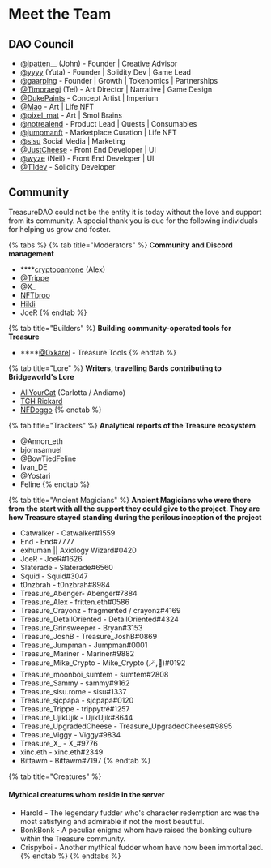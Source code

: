 # Meet the Team

## DAO Council

* [@jpatten\_\_](https://twitter.com/jpatten\_\_) (John) - Founder | Creative Advisor
* [@yyyy](https://twitter.com/0xyyyy) (Yuta) - Founder | Solidity Dev | Game Lead
* [@gaarping](https://twitter.com/\_gaarping) - Founder | Growth | Tokenomics | Partnerships
* [@Timoraegi](https://twitter.com/Timoraegi) (Tei) - Art Director | Narrative | Game Design
* [@DukePaints](https://twitter.com/DukePaints) - Concept Artist | Imperium
* [@Mao](https://twitter.com/Mezereth) - Art | Life NFT
* [@pixel\_mat](https://twitter.com/pixel\_mat) - Art | Smol Brains
* [@notrealend](https://twitter.com/notrealend) - Product Lead | Quests | Consumables
* [@jumpmanft](https://twitter.com/jumpmanft) - Marketplace Curation | Life NFT
* [@sisu](https://twitter.com/sisukasgod) Social Media | Marketing
* [@JustCheese](https://twitter.com/jc\_1917) - Front End Developer | UI
* [@wyze](https://twitter.com/wyze) (Neil) - Front End Developer | UI
* [@T1dev](https://twitter.com/pr0zy) - Solidity Developer

## Community

TreasureDAO could not be the entity it is today without the love and support from its community. A special thank you is due for the following individuals for helping us grow and foster.&#x20;

{% tabs %}
{% tab title="Moderators" %}
**Community and Discord management**

* ****[cryptopantone](https://twitter.com/cryptopantone) (Alex)
* [@Trippe ](https://twitter.com/NFTrippe)
* [@X\_](https://twitter.com/cxf\_0886)&#x20;
* [NFTbroo](https://twitter.com/cryptonftbroo)
* [Hildi](https://twitter.com/0xHildi)
* JoeR
{% endtab %}

{% tab title="Builders" %}
**Building community-operated tools for Treasure**&#x20;

* ****[@0xkarel](https://twitter.com/0xkarel) - Treasure Tools
{% endtab %}

{% tab title="Lore" %}
**Writers, travelling Bards contributing to Bridgeworld's Lore**

* [AllYourCat](https://twitter.com/AllYourCat) (Carlotta / Andiamo)
* [TGH Rickard](https://twitter.com/thegolden\_horde)
* [NFDoggo](https://twitter.com/kc\_morrissey)
{% endtab %}

{% tab title="Trackers" %}
**Analytical reports of the Treasure ecosystem**

* @Annon\_eth
* bjornsamuel
* @BowTiedFeline
* Ivan\_DE
* @Yostari
* Feline
{% endtab %}

{% tab title="Ancient Magicians" %}
**Ancient Magicians who were there from the start with all the support they could give to the project. They are how Treasure stayed standing during the perilous inception of the project**

* Catwalker - Catwalker#1559
* End - End#7777
* exhuman || Axiology Wizard#0420
* JoeR - JoeR#1626
* Slaterade - Slaterade#6560
* Squid - Squid#3047
* t0nzbrah - t0nzbrah#8984
* Treasure\_Abenger- Abenger#7884
* Treasure\_Alex - fritten.eth#0586
* Treasure\_Crayonz - fragmented / crayonz#4169
* Treasure\_DetailOriented - DetailOriented#4324
* Treasure\_Grinsweeper - Bryan#3153
* Treasure\_JoshB - Treasure\_JoshB#0869
* Treasure\_Jumpman - Jumpman#0001
* Treasure\_Mariner - Mariner#9882
* Treasure\_Mike\_Crypto - Mike\_Crypto (🪄,🧠)#0192
* Treasure\_moonboi\_sumtem - sumtem#2808
* Treasure\_Sammy - sammy#9162
* Treasure\_sisu.rome - sisu#1337
* Treasure\_sjcpapa - sjcpapa#0120
* Treasure\_Trippe - trippytré#1257
* Treasure\_UjikUjik - UjikUjik#8644
* Treasure\_UpgradedCheese - Treasure\_UpgradedCheese#9895
* Treasure\_Viggy - Viggy#9834
* Treasure\_X\_ - X\_#9776
* xinc.eth - xinc.eth#2349
* Bittawm - Bittawm#7197
{% endtab %}

{% tab title="Creatures" %}
#### Mythical creatures whom reside in the server

* Harold - The legendary fudder who's character redemption arc was the most satisfying and admirable if not the most beautiful.
* BonkBonk - A peculiar enigma whom have raised the bonking culture within the Treasure community.
* Crispyboi - Another mythical fudder whom have now been immortalized.
{% endtab %}
{% endtabs %}

